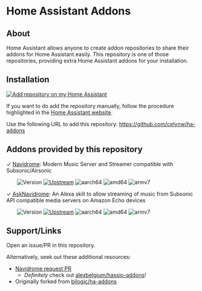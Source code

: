 # Home Assistant Addons

## About

Home Assistant allows anyone to create addon repositories to share their addons for Home Assistant easily.
This repository is one of those repositories, providing extra Home Assistant addons for your installation.

## Installation

[![Add repository on my Home Assistant][repository-badge]][repository-url]

If you want to do add the repository manually, follow the procedure highlighted in the [Home Assistant website](https://home-assistant.io/hassio/installing_third_party_addons).

Use the following URL to add this repository: https://github.com/celynw/ha-addons

## Addons provided by this repository

✓ [Navidrome](navidrome/): Modern Music Server and Streamer compatible with Subsonic/Airsonic

&emsp;&emsp;![Version](https://img.shields.io/badge/dynamic/json?label=Version&query=%24.version&url=https%3A%2F%2Fraw.githubusercontent.com%2Fcelynw%2Fha-addons%2Fmaster%2Fnavidrome%2Fconfig.json)
[![Upstream](https://img.shields.io/github/v/release/navidrome/navidrome?label=Upstream)](https://github.com/navidrome/navidrome/releases/latest)
![aarch64][aarch64-badge]
![amd64][amd64-badge]
![armv7][armv7-badge]

✓ [AskNavidrome](asknavidrome/): An Alexa skill to allow streaming of music from Subsonic API compatible media servers on Amazon Echo devices

&emsp;&emsp;![Version](https://img.shields.io/badge/dynamic/json?label=Version&query=%24.version&url=https%3A%2F%2Fraw.githubusercontent.com%2Fcelynw%2Fha-addons%2Fmaster%2Fasknavidrome%2Fconfig.json)
[![Upstream](https://img.shields.io/github/v/release/rosskouk/asknavidrome?label=Upstream)](https://github.com/rosskouk/asknavidrome/releases/latest)
![aarch64][aarch64-badge]
![amd64][amd64-badge]
![armv7][armv7-badge]

## Support/Links

Open an issue/PR in this repository.

Alternatively, seek out these additional resources:

- [Navidrome request PR](https://github.com/alexbelgium/hassio-addons/issues/789)
  - *Definitely* check out [alexbelgium/hassio-addons](https://github.com/alexbelgium/hassio-addons/issues/789)!
- Originally forked from [bilogic/ha-addons](https://github.com/bilogic/ha-addons/tree/master/navidrome)

[aarch64-badge]: https://img.shields.io/badge/aarch64--green.svg?logo=arm
[amd64-badge]: https://img.shields.io/badge/amd64--green.svg?logo=amd
[armv7-badge]: https://img.shields.io/badge/armv7--green.svg?logo=arm
[repository-badge]: https://img.shields.io/badge/Add%20repository%20to%20my-Home%20Assistant-41BDF5?logo=home-assistant&style=for-the-badge
[repository-url]: https://my.home-assistant.io/redirect/supervisor_add_addon_repository/?repository_url=https%3A%2F%2Fgithub.com%2Fcelynw%2Fha-addons
